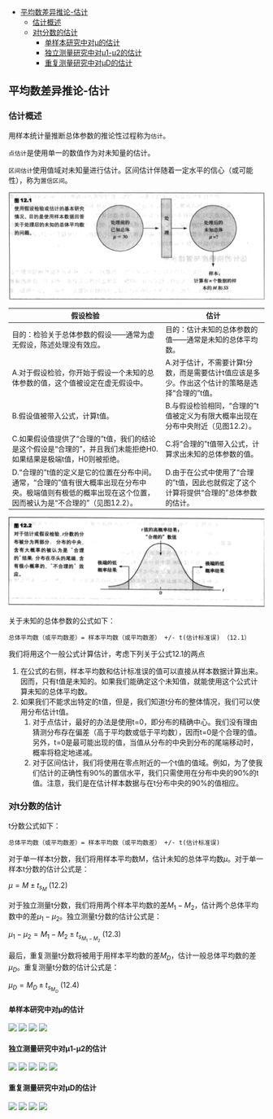 - [平均数差异推论-估计](#%e5%b9%b3%e5%9d%87%e6%95%b0%e5%b7%ae%e5%bc%82%e6%8e%a8%e8%ae%ba-%e4%bc%b0%e8%ae%a1)
  - [估计概述](#%e4%bc%b0%e8%ae%a1%e6%a6%82%e8%bf%b0)
  - [对t分数的估计](#%e5%af%b9t%e5%88%86%e6%95%b0%e7%9a%84%e4%bc%b0%e8%ae%a1)
    - [单样本研究中对μ的估计](#%e5%8d%95%e6%a0%b7%e6%9c%ac%e7%a0%94%e7%a9%b6%e4%b8%ad%e5%af%b9%ce%bc%e7%9a%84%e4%bc%b0%e8%ae%a1)
    - [独立测量研究中对μ1-μ2的估计](#%e7%8b%ac%e7%ab%8b%e6%b5%8b%e9%87%8f%e7%a0%94%e7%a9%b6%e4%b8%ad%e5%af%b9%ce%bc1-%ce%bc2%e7%9a%84%e4%bc%b0%e8%ae%a1)
    - [重复测量研究中对μD的估计](#%e9%87%8d%e5%a4%8d%e6%b5%8b%e9%87%8f%e7%a0%94%e7%a9%b6%e4%b8%ad%e5%af%b9%ce%bcd%e7%9a%84%e4%bc%b0%e8%ae%a1)

## 平均数差异推论-估计
### 估计概述
用样本统计量推断总体参数的推论性过程称为`估计`。

`点估计`是使用单一的数值作为对未知量的估计。

`区间估计`使用值域对未知量进行估计。区间估计伴随着一定水平的信心（或可能性），称为`置信区间`。

![](estimation1.png)

假设检验 | 估计
-----|---
目的：检验关于总体参数的假设——通常为虚无假设，陈述处理没有效应。 | 目的：估计未知的总体参数的值——通常是未知的总体平均数。
A.对于假设检验，你开始于假设一个未知的总体参数的值，这个值被设定在虚无假设中。 | A.对于估计，不需要计算t分数，而是需要估计t值应该是多少。作出这个估计的策略是选择“合理的”t值。
B.假设值被带入公式，计算t值。 | B.与假设检验相同，“合理的”t值被定义为有限大概率出现在分布中央附近（见图12.2）。
C.如果假设值提供了“合理的”t值，我们的结论是这个假设是“合理的”，并且我们未能拒绝H0.如果结果是极端t值，H0则被拒绝。 | C.将“合理的”t值带入公式，计算求出未知的总体参数的值。
D.“合理的”t值的定义是它的位置在分布中间。通常，“合理的”值有很大概率出现在分布中央。极端值则有极低的概率出现在这个位置，因而被认为是“不合理的”（见图12.2）。 | D.由于在公式中使用了“合理的”t值，因此也就假定了这个计算将提供“合理的”总体参数的估计。

![](estimation2.png)

关于未知的总体参数的公式如下：

    总体平均数（或平均数差）= 样本平均数（或平均数差） +/- t(估计标准误) （12.1）

我们将用这个一般公式计算估计，考虑下列关于公式12.1的两点

1. 在公式的右侧，样本平均数和估计标准误的值可以直接从样本数据计算出来。因而，只有t值是未知的。如果我们能确定这个未知值，就能使用这个公式计算未知的总体平均数。
2. 如果我们不能求出特定的t值，但是，我们知道t分布的整体情况，我们可以使用分布估计t值。
    1. 对于点估计，最好的办法是使用t=0，即分布的精确中心。我们没有理由猜测分布存在偏差（高于平均数或低于平均数），因而t=0是个合理的值。另外，t=0是最可能出现的值，当值从分布的中央到分布的尾端移动时，概率将稳定地递减。
    2. 对于区间估计，我们将使用在零点附近的一个t值的值域。例如，为了使我们估计的正确性有90%的置信水平，我们只需使用在分布中央的90%的t值。注意，我们是在估计样本数据与在t分布中央的90%的值相应。

### 对t分数的估计
t分数公式如下：

    总体平均数（或平均数差）= 样本平均数（或平均数差） +/- t(估计标准误)

对于单一样本t分数，我们将用样本平均数M，估计未知的总体平均数$\mu$。对于单一样本t分数的估计公式是：

$\mu=M \pm t_{s_M}\ (12.2)$

对于独立测量t分数，我们将用两个样本平均数的差$M_1-M_2$，估计两个总体平均数中的差$\mu_1-\mu_2$。独立测量t分数的估计公式是：

$\mu_1-\mu_2=M_1-M_2 \pm t_{s_{M_1-M_2}}\ (12.3)$

最后，重复测量t分数将被用于用样本平均数的差$M_D$，估计一般总体平均数的差$\mu_D$。重复测量t分数的估计公式是：

$\mu_D=M_D \pm t_{s_{M_D}}\ (12.4)$

#### 单样本研究中对μ的估计
![](http://ou8qjsj0m.bkt.clouddn.com//17-10-26/41426605.jpg)
![](http://ou8qjsj0m.bkt.clouddn.com//17-10-26/69167980.jpg)
![](http://ou8qjsj0m.bkt.clouddn.com//17-10-26/23721064.jpg)
![](http://ou8qjsj0m.bkt.clouddn.com//17-10-26/35322282.jpg)

#### 独立测量研究中对μ1-μ2的估计
![](http://ou8qjsj0m.bkt.clouddn.com//17-10-26/66580067.jpg)
![](http://ou8qjsj0m.bkt.clouddn.com//17-10-26/5807795.jpg)
![](http://ou8qjsj0m.bkt.clouddn.com//17-10-26/86728059.jpg)
![](http://ou8qjsj0m.bkt.clouddn.com//17-10-26/3574181.jpg)
![](http://ou8qjsj0m.bkt.clouddn.com//17-10-26/81170086.jpg)

#### 重复测量研究中对μD的估计
![](http://ou8qjsj0m.bkt.clouddn.com//17-10-26/48985596.jpg)
![](http://ou8qjsj0m.bkt.clouddn.com//17-10-26/73468178.jpg)
![](http://ou8qjsj0m.bkt.clouddn.com//17-10-26/25649339.jpg)
![](http://ou8qjsj0m.bkt.clouddn.com//17-10-26/80351387.jpg)